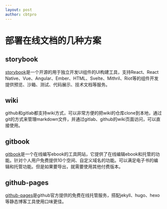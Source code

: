 ```yaml
---
layout: post
author: cbtpro
---
```


# 部署在线文档的几种方案

## storybook

[storybook](https://storybook.js.org/)是一个开源的用于独立开发UI组件的UI构建工具，支持React、React Native、Vue、Angular、Ember、HTML、Svelte、Mithril、Riot等的组件开发提供预览、沙箱、测试、代码展示、技术文档等服务。

## wiki

github和gitlab都支持wiki方式，可以非常方便的把wiki的仓库clone到本地，通过git的方式来管理markdown文件，并通过gitlab、github的wiki页面访问，可以直接使用。

## gitbook

[gitbook](https://www.gitbook.com/)是一个在线编写ebook的工具网站，它提供了在线编辑ebook和托管的功能。针对个人用户免费提供10个空间、自定义域名的功能。可以满足电子书的编辑和托管功能。但是如果要导出，就需要使用其他付费版本。

## github-pages

[github-pages](https://docs.github.com/cn/github/working-with-github-pages)是github官方提供的免费在线托管服务，搭配jekyll、hugo、hexo等静态博客工具使用口味更佳。